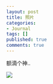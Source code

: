```yaml
---
layout: post
title: 照片
categories:
- Journal
tags: []
published: true
comments: true
---
```

<p><p><p>额滴个神..<br /></p></p>
    <p><img src="http://m2.img.libdd.com/farm3/47/7CD201DC37DFE802B7F8C416511EFD2F_479_389.JPEG" /></p></p>
